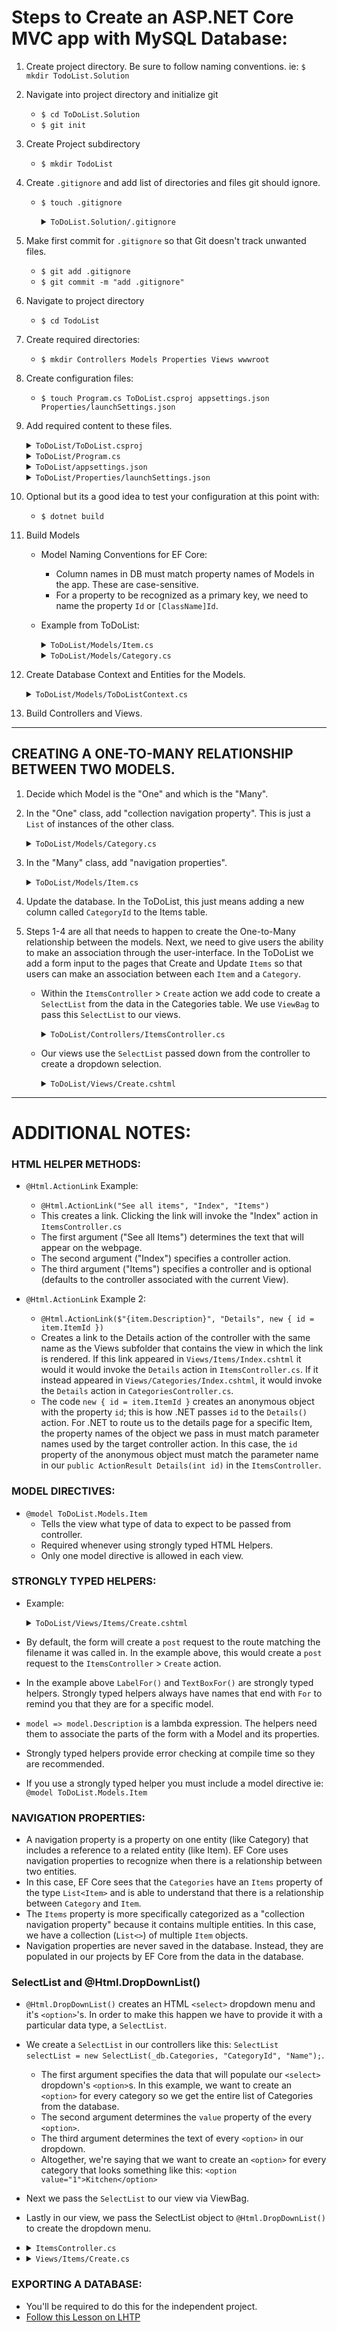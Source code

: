 # Steps to Create an ASP.NET Core MVC app with MySQL Database:
1. Create project directory. Be sure to follow naming conventions. ie: `$ mkdir TodoList.Solution`
2. Navigate into project directory and initialize git 
    - `$ cd ToDoList.Solution`
    - `$ git init`
3. Create Project subdirectory
    - `$ mkdir TodoList`
4. Create `.gitignore` and add list of directories and files git should ignore.
    - `$ touch .gitignore`
      <details><summary><code>ToDoList.Solution/.gitignore</code></summary> 

      ```
      bin
      obj
      appsettings.json
      ```
      </details>
5. Make first commit for `.gitignore` so that Git doesn't track unwanted files.
    - `$ git add .gitignore` 
    - `$ git commit -m "add .gitignore"` 
6. Navigate to project directory
    - `$ cd TodoList` 
7. Create required directories: 
    - `$ mkdir Controllers Models Properties Views wwwroot`
8. Create configuration files: 
    - `$ touch Program.cs ToDoList.csproj appsettings.json Properties/launchSettings.json`
9. Add required content to these files.

      <details><summary><code>ToDoList/ToDoList.csproj</code></summary> 

      ```c#
      <Project Sdk="Microsoft.NET.Sdk.Web">

        <PropertyGroup>
          <TargetFramework>net6.0</TargetFramework>
        </PropertyGroup>

        <ItemGroup>
          <PackageReference Include="Microsoft.EntityFrameworkCore" Version="6.0.0" />
          <PackageReference Include="Pomelo.EntityFrameworkCore.MySql"Version="6.0.0" />
        </ItemGroup>

      </Project>
      ```
      </details>
      
      <details><summary><code>ToDoList/Program.cs</code></summary> 

      ```c#
      using Microsoft.AspNetCore.Builder;
      using Microsoft.EntityFrameworkCore;
      using Microsoft.Extensions.DependencyInjection;
      using ToDoList.Models;
      // be sure to change the namespace to match your project
      namespace ToDoList
      {
        class Program
        {
          static void Main(string[] args)
          {
          
            WebApplicationBuilder builder = WebApplication.CreateBuilder(args);

            builder.Services.AddControllersWithViews();
            // be sure to update the line below for your project
            builder.Services.AddDbContext<ToDoListContext>(
                              dbContextOptions => dbContextOptions
                                .UseMySql(
                                  builder.Configuration     ["ConnectionStrings:DefaultConnection"],      ServerVersion.AutoDetect(builder.   Configuration    ["ConnectionStrings:DefaultConnection"]
                                )
                              )
                            );

            WebApplication app = builder.Build();

            app.UseDeveloperExceptionPage();
            app.UseHttpsRedirection();
            app.UseStaticFiles();

            app.UseRouting();

            app.MapControllerRoute(
                name: "default",
                pattern: "{controller=Home}/{action=Index}/{id?}");

            app.Run();
          }
        }
      }
      ```
      </details>

      <details><summary><code>ToDoList/appsettings.json</code></summary> 

      ```json
      {
        "ConnectionStrings": {
            "DefaultConnection": "Server=localhost;Port=3306;database=[YOUR-DATABASE-NAME];uid=root;pwd=[YOUR-MySQL-PASSWORD];"
          }
      }
      ```
      </details>

      <details><summary><code>ToDoList/Properties/launchSettings.json</code></summary> 

      ```json
      {
          "profiles": {
            "development": {
            "commandName": "Project",
            "dotnetRunMessages": true,
            "launchBrowser": true,
            "applicationUrl": "https://localhost:5001;http://localhost:5000",
            "environmentVariables": {
              "ASPNETCORE_ENVIRONMENT": "Development"
            }
          },
          "production": {
             "commandName": "Project",
             "dotnetRunMessages": true,
             "launchBrowser": true,
             "applicationUrl": "https://localhost:5001;http://localhost:5000",
             "environmentVariables": {
               "ASPNETCORE_ENVIRONMENT": "Production"
             }
           }
         }
      }
      ```
      </details>

10. Optional but its a good idea to test your configuration at this point with: 
    - `$ dotnet build`
11. Build Models
    -  Model Naming Conventions for EF Core:
        - Column names in DB must match property names of Models in the app. These are case-sensitive.
        - For a property to be recognized as a primary key, we need to name the property `Id` or `[ClassName]Id`.
    - Example from ToDoList:
      <details><summary><code>ToDoList/Models/Item.cs</code></summary> 

      ```c#
      namespace ToDoList.Models
      {
        public class Item
        {
          // Property names must match DB column names exactly.
          // Be sure to use either Id or [ClassNameId]
          public int ItemId { get; set; }
          public string Description { get; set; }
        }
      }
      ```
      </details>

        <details><summary><code>ToDoList/Models/Category.cs</code></summary> 

      ```c#
      namespace ToDoList.Models
      {
        public class Category
        {
          public int CategoryId { get; set; }
          public string Name { get; set; }
        }
      }
      ```
      </details>

12. Create Database Context and Entities for the Models.
    <details><summary><code>ToDoList/Models/ToDoListContext.cs</code></summary> 

    ```c#
    using Microsoft.EntityFrameworkCore;

    namespace ToDoList.Models
    {
      public class ToDoListContext : DbContext
      {
        public DbSet<Item> Items { get; set; }
        public DbSet<Category> Categories {get; set;}
        
        public ToDoListContext(DbContextOptions     options) : base(options) { }
      }
    }
    ```
    </details>

13. Build Controllers and Views.

<hr />

## CREATING A ONE-TO-MANY RELATIONSHIP BETWEEN TWO MODELS.
1. Decide which Model is the "One" and which is the "Many".
2. In the "One" class, add "collection navigation property". This is just a `List` of instances of the other class.
    <details><summary><code>ToDoList/Models/Category.cs</code></summary>

      ```c#
      using System.Collections.Generi   
      namespace ToDoList.Models
      {
        public class Category
        {
          public int CategoryId { get; set; }
          public string Name { get; set; }
          // The line below is new. This is the "collection navigation property"
          public List<Item> Items { get; set; }
        }
      }
      ```
    </details>

3. In the "Many" class, add "navigation properties". 

    <details><summary><code>ToDoList/Models/Item.cs</code></summary> 

      ```c#
      namespace ToDoList.Models
      {
        public class Item
        {
          public int ItemId { get; set; }
          public string Description { get; set; }
          // the next two lines are new. These are the "navigation properties" used to create the relationship
          public int CategoryId { get; set; }
          public Category Category { get; set; }
        }
      }
      ```
    </details>

4. Update the database. In the ToDoList, this just means adding a new column called `CategoryId` to the Items table.
5. Steps 1-4 are all that needs to happen to create the One-to-Many relationship between the models. Next, we need to give users the ability to make an association through the user-interface. In the ToDoList we add a form input to the pages that Create and Update `Items` so that users can make an association between each `Item` and a `Category`.
    - Within the `ItemsController` > `Create` action we add code to create a `SelectList` from the data in the Categories table. We use `ViewBag` to pass this `SelectList` to our views. 

      <details><summary><code>ToDoList/Controllers/ItemsController.cs</code></summary> 

        ```c#
          public ActionResult Create()
          {
            SelectList selectList = new SelectList(_db.Categories, "CategoryId", "Name");
            ViewBag.CategoryId = selectList;
            return View();
          }
        ```
      </details>

    - Our views use the `SelectList` passed down from the controller to create a dropdown selection.  
       <details><summary><code>ToDoList/Views/Create.cshtml</code></summary> 

      ```c#
      @{
        Layout = "_Layout";
      }
      
      @model ToDoList.Models.Item
      <p><strong>NOTE:</strong> You need to have at least one category before you can add an item!</p>
      <p>Go to @Html.ActionLink("this page", "Create", "Categories") to create a category.</p>
      <h4>Add a new item</h4>
      @using (Html.BeginForm())
      {
        @Html.LabelFor(model => model.Description)
        @Html.TextBoxFor(model => model.Description)
      
        @Html.LabelFor(model => model.Category)
        // The SelectList passed from the controller to the view via ViewBag is used to create a dropdown menu 
        // with an option for a user to select any existing category.
        @Html.DropDownList("CategoryId")
        
        <input type="submit" value="Add new item" />
      }
      <p>@Html.ActionLink("Show all items", "Index")</p>
      ```
      </details>
<hr />
    
# ADDITIONAL NOTES:

### HTML HELPER METHODS:
- `@Html.ActionLink` Example:
    - `@Html.ActionLink("See all items", "Index", "Items")`
    - This creates a link. Clicking the link will invoke the "Index" action   in `ItemsController.cs` 
    - The first argument ("See all Items") determines the text that will  appear on the webpage.
    - The second argument ("Index") specifies a controller action.
    - The third argument ("Items") specifies a controller and is optional (defaults to the controller associated with the current View).
    
- `@Html.ActionLink` Example 2:
  - `@Html.ActionLink($"{item.Description}", "Details", new { id = item.ItemId })`
  - Creates a link to the Details action of the controller with the same name as the Views subfolder that contains the view in which the link is rendered. If this link appeared in `Views/Items/Index.cshtml` it would it would invoke the `Details` action in `ItemsController.cs`. If it instead appeared in `Views/Categories/Index.cshtml`, it would invoke the `Details` action in `CategoriesController.cs`.
  - The code `new { id = item.ItemId }` creates an anonymous object with the property `id`; this is how .NET passes `id` to the `Details()` action. For .NET to route us to the details page for a specific Item, the property names of the object we pass in must match parameter names used by the target controller action. In this case, the `id` property of the anonymous object must match the parameter name in our `public ActionResult Details(int id)` in the `ItemsController`.

### MODEL DIRECTIVES:
  - `@model ToDoList.Models.Item`
    - Tells the view what type of data to expect to be passed from controller.
    - Required whenever using strongly typed HTML Helpers.
    - Only one model directive is allowed in each view.

### STRONGLY TYPED HELPERS:
  - Example:
    <details><summary><code>ToDoList/Views/Items/Create.cshtml</code></summary> 
    
    ```c#
    @using (Html.BeginForm())
    {
      @Html.LabelFor(model => model.Description)
      @Html.TextBoxFor(model => model.Description)
      <input type="submit" value="Add new item" />
    }
    ```
    </details>

  - By default, the form will create a `post` request to the route matching the filename it was called in. In the example above, this would create a `post` request to the `ItemsController` > `Create` action.
  - In the example above `LabelFor()` and `TextBoxFor()` are strongly typed helpers. Strongly typed helpers always have names that end with `For` to remind you that they are for a specific model.
  - `model => model.Description` is a lambda expression. The helpers need them to associate the parts of the form with a Model and its properties.
  - Strongly typed helpers provide error checking at compile time so they are recommended.
  - If you use a strongly typed helper you must include a model directive ie: `@model ToDoList.Models.Item`

### NAVIGATION PROPERTIES:
  - A navigation property is a property on one entity (like Category) that includes a reference to a related entity (like Item). EF Core uses navigation properties to recognize when there is a relationship between two entities.
  - In this case, EF Core sees that the `Categories` have an `Items` property of the type `List<Item>` and is able to understand that there is a relationship between `Category` and `Item`.
  - The `Items` property is more specifically categorized as a "collection navigation property" because it contains multiple entities. In this case, we have a collection (`List<>`) of multiple `Item` objects.
  - Navigation properties are never saved in the database. Instead, they are populated in our projects by EF Core from the data in the database.

### SelectList and @Html.DropDownList()

  - `@Html.DropDownList()` creates an HTML `<select>` dropdown menu and it's `<option>`'s. In order to make this happen we have to provide it with a particular data type, a `SelectList`.
  - We create a `SelectList` in our controllers like this: `SelectList selectList = new SelectList(_db.Categories, "CategoryId", "Name");`.
    - The first argument specifies the data that will populate our `<select>` dropdown's `<option>`s. In this example, we want to create an `<option>` for every category so we get the entire list of Categories from the database.
    - The second argument determines the `value` property of the every `<option>`.
    - The third argument determines the text of every `<option>` in our dropdown.
    - Altogether, we're saying that we want to create an `<option>` for every category that looks something like this: `<option value="1">Kitchen</option>` 
  - Next we pass the `SelectList` to our view via ViewBag.
  - Lastly in our view, we pass the SelectList object to `@Html.DropDownList()` to create the dropdown menu.

  - <details><summary><code>ItemsController.cs</code></summary> 
    
    ```c#
    public ActionResult Create()
    {
      // Create SelectList from the Categories table, 
      SelectList selectList = new SelectList(_db.Categories, "CategoryId", "Name");
      // Add a property (CategoryId) to the ViewBag object and use it to 
      // pass selectList to Views/Items/Create.cshtml
      ViewBag.CategoryId = selectList;
      return View();
    }
    ```
    </details>

  - <details><summary><code>Views/Items/Create.cs</code></summary> 
  
    ```c#
    @{
      Layout = "_Layout";
    }

    @model ToDoList.Models.Item
    <p><strong>NOTE:</strong> You need to have at least one category before you can add an item!</p>
    <p>Go to @Html.ActionLink("this page", "Create", "Categories") to create a category.</p>
    <h4>Add a new item</h4>
    @using (Html.BeginForm())
    {
      @Html.LabelFor(model => model.Description)
      @Html.TextBoxFor(model => model.Description)

      @Html.LabelFor(model => model.Category)
      // The line below creates the <select> dropdown menu using the data passed in from the controller and ViewBag.CategoryId
      @Html.DropDownList("CategoryId")

      <input type="submit" value="Add new item" />
    }
    <p>@Html.ActionLink("Show all items", "Index")</p>
    ```
  </details>

### EXPORTING A DATABASE:
- You'll be required to do this for the independent project. 
- [Follow this Lesson on LHTP](https://www.learnhowtoprogram.com/c-and-net-part-time/database-basics/creating-a-test-database-exporting-and-importing-databases-with-mysql-workbench)

